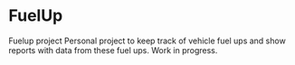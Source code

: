 # FuelUp
Fuelup project
Personal project to keep track of vehicle fuel ups and show reports with data from these fuel ups.
Work in progress.
